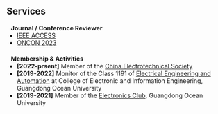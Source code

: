 ## Services
<!-- 
<h4 style="margin:0 10px 0;">Conference Reviewers</h4>

<ul style="margin:0 0 5px;">
  <li><a href="http://cvpr2023.thecvf.com/"><autocolor>IEEE/CVF Conference on Computer Vision and Pattern Recognition (CVPR) 2021-2023</autocolor></a></li>
  <li><a href="http://iccv2021.thecvf.com/"><autocolor>IEEE/CVF International Conference on Computer Vision (ICCV) 2021</autocolor></a></li>
  <li><a href="https://eccv2022.ecva.net/"><autocolor>European Conference on Computer Vision (ECCV) 2022</autocolor></a></li>
</ul> -->

<h4 style="margin:0 10px 0;">Journal / Conference Reviewer</h4>

<ul style="margin:0 0 20px;">
  <li><a href="https://ieeeaccess.ieee.org/" target="_blank"> IEEE ACCESS</a></li>
  <li><a href="https://iten.ieee-ies.org/past-events/2023/2023-oncon-the-2nd-ieee-industrial-electronics-society-annual-online-conference/" target="_blank"> ONCON 2023</a></li>
</ul>

<h4 style="margin:0 10px 0;">Membership & Activities</h4>

<ul style="margin:0 0 20px;">
  <li><strong>[2022-prsent]</strong> Member of the <a href="https://www.ces.org.cn/" target="_blank"> China Electrotechnical Society</a></li>
  <li><strong>[2019-2022]</strong> Monitor of the Class 1191 of <a href="https://jwc.gdou.edu.cn/info/1214/6508.htm" target="_blank"> Electrical Engineering and Automation</a> at College of Electronic and Information Engineering, Guangdong Ocean University</li>
  <li><strong>[2019-2021]</strong> Member of the <a href="https://sl.gdou.edu.cn/info/1004/1062.htm" target="_blank"> Electronics Club</a>, Guangdong Ocean University</li>

</ul>
